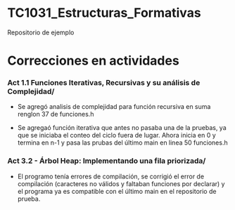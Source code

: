 # TC1031_Estructuras_Formativas

Repositorio de ejemplo

# Correcciones en actividades
 ### Act 1.1 Funciones Iterativas, Recursivas y su análisis de Complejidad/
* Se agregó analisis de complejidad para función recursiva en suma renglon 37 de funciones.h
 
* Se agregaó función iterativa que antes no pasaba una de la pruebas, ya que se iniciaba el conteo del ciclo fuera de lugar. Ahora inicia en 0 y termina en n-1 y pasa las prubas del último main en linea 50 funciones.h
 
 ### Act 3.2 - Árbol Heap: Implementando una fila priorizada/
* El programo tenía errores de compilación, se corrigió el error de compilación (caracteres no válidos y faltaban funciones por declarar) y el programa ya es compatible con el último main en el repositorio de prueba.
